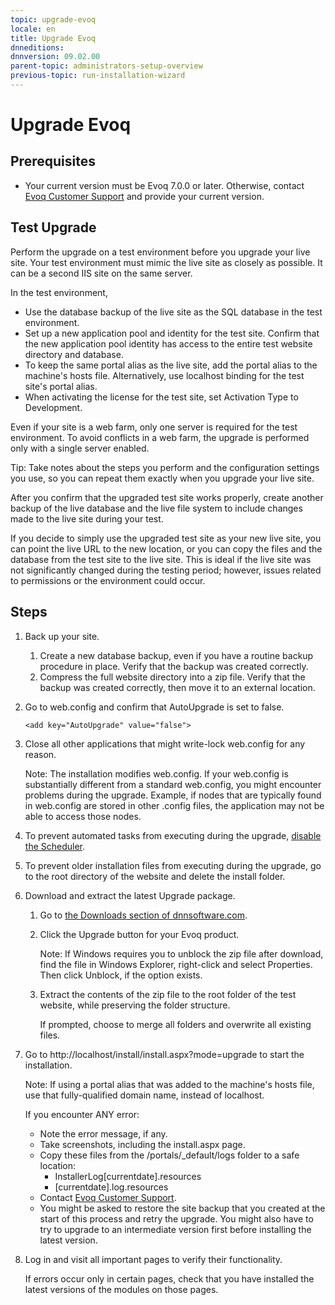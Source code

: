 ```yaml
---
topic: upgrade-evoq
locale: en
title: Upgrade Evoq
dnneditions: 
dnnversion: 09.02.00
parent-topic: administrators-setup-overview
previous-topic: run-installation-wizard
---
```


# Upgrade Evoq

## Prerequisites

*   Your current version must be Evoq 7.0.0 or later. Otherwise, contact [Evoq Customer Support](http://www.dnnsoftware.com/services/customer-support) and provide your current version.

## Test Upgrade

Perform the upgrade on a test environment before you upgrade your live site. Your test environment must mimic the live site as closely as possible. It can be a second IIS site on the same server.

In the test environment,

*   Use the database backup of the live site as the SQL database in the test environment.
*   Set up a new application pool and identity for the test site. Confirm that the new application pool identity has access to the entire test website directory and database.
*   To keep the same portal alias as the live site, add the portal alias to the machine's hosts file. Alternatively, use localhost binding for the test site's portal alias.
*   When activating the license for the test site, set Activation Type to Development.

Even if your site is a web farm, only one server is required for the test environment. To avoid conflicts in a web farm, the upgrade is performed only with a single server enabled.

Tip: Take notes about the steps you perform and the configuration settings you use, so you can repeat them exactly when you upgrade your live site.

After you confirm that the upgraded test site works properly, create another backup of the live database and the live file system to include changes made to the live site during your test.

If you decide to simply use the upgraded test site as your new live site, you can point the live URL to the new location, or you can copy the files and the database from the test site to the live site. This is ideal if the live site was not significantly changed during the testing period; however, issues related to permissions or the environment could occur.

## Steps

1.  Back up your site.
    1.  Create a new database backup, even if you have a routine backup procedure in place. Verify that the backup was created correctly.
    2.  Compress the full website directory into a zip file. Verify that the backup was created correctly, then move it to an external location.
2.  Go to web.config and confirm that AutoUpgrade is set to false.
    
    ```
    <add key="AutoUpgrade" value="false">
    ```
    
3.  Close all other applications that might write-lock web.config for any reason.
    
    Note: The installation modifies web.config. If your web.config is substantially different from a standard web.config, you might encounter problems during the upgrade. Example, if nodes that are typically found in web.config are stored in other .config files, the application may not be able to access those nodes.
    
4.  To prevent automated tasks from executing during the upgrade, [disable the Scheduler](configure-scheduler).
5.  To prevent older installation files from executing during the upgrade, go to the root directory of the website and delete the install folder.
6.  Download and extract the latest Upgrade package.
    1.  Go to [the Downloads section of dnnsoftware.com](http://www.dnnsoftware.com/services/customer-support/success-network/software-downloads).
    2.  Click the Upgrade button for your Evoq product.
        
        Note: If Windows requires you to unblock the zip file after download, find the file in Windows Explorer, right-click and select Properties. Then click Unblock, if the option exists.
        
    3.  Extract the contents of the zip file to the root folder of the test website, while preserving the folder structure.
        
        If prompted, choose to merge all folders and overwrite all existing files.
        
7.  Go to http://localhost/install/install.aspx?mode=upgrade to start the installation.
    
    Note: If using a portal alias that was added to the machine's hosts file, use that fully-qualified domain name, instead of localhost.
    
    If you encounter ANY error:
    
    *   Note the error message, if any.
    *   Take screenshots, including the install.aspx page.
    *   Copy these files from the /portals/_default/logs folder to a safe location:
        *   InstallerLog\[currentdate\].resources
        *   \[currentdate\].log.resources
    *   Contact [Evoq Customer Support](http://www.dnnsoftware.com/services/customer-support).
    *   You might be asked to restore the site backup that you created at the start of this process and retry the upgrade. You might also have to try to upgrade to an intermediate version first before installing the latest version.
    
8.  Log in and visit all important pages to verify their functionality.
    
    If errors occur only in certain pages, check that you have installed the latest versions of the modules on those pages.